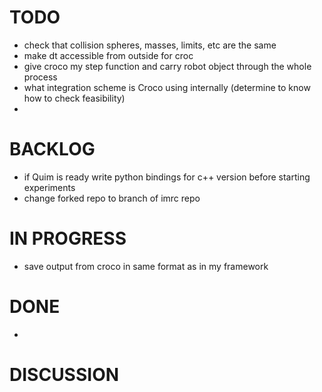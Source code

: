 # TODO
- check that collision spheres, masses, limits, etc are the same
- make dt accessible from outside for croc
- give croco my step function and carry robot object through the whole process
- what integration scheme is Croco using internally (determine to know how to check feasibility)
- 

# BACKLOG
- if Quim is ready write python bindings for c++ version before starting experiments
- change forked repo to branch of imrc repo

# IN PROGRESS
- save output from croco in same format as in my framework

# DONE
- 

# DISCUSSION
